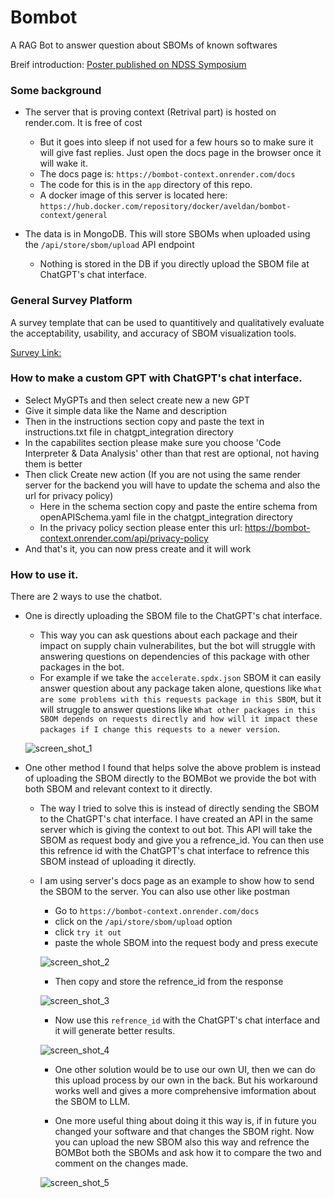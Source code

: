 # Bombot
A RAG Bot to answer question about SBOMs of known softwares

Breif introduction: [Poster published on NDSS Symposium](https://www.ndss-symposium.org/wp-content/uploads/2025-poster-4.pdf)

### Some background

- The server that is proving context (Retrival part) is hosted on render.com. It is free of cost
    - But it goes into sleep if not used for a few hours so to make sure it will give fast replies. Just open the docs page in the browser once it will wake it.
    - The docs page is: `https://bombot-context.onrender.com/docs`
    - The code for this is in the `app` directory of this repo.
    - A docker image of this server is located here: `https://hub.docker.com/repository/docker/aveldan/bombot-context/general`

- The data is in MongoDB. This will store SBOMs when uploaded using the `/api/store/sbom/upload` API endpoint
    - Nothing is stored in the DB if you directly upload the SBOM file at ChatGPT's chat interface.
 
### General Survey Platform
A survey template that can be used to quantitively and qualitatively evaluate the acceptability, usability, and accuracy of SBOM visualization tools.

[Survey Link:](https://iu.co1.qualtrics.com/jfe/form/SV_cY2RasQrgy0SpXE)


### How to make a custom GPT with ChatGPT's chat interface.

- Select MyGPTs and then select create new a new GPT
- Give it simple data like the Name and description
- Then in the instructions section copy and paste the text in instructions.txt file in chatgpt_integration directory
- In the capabilites section please make sure you choose 'Code Interpreter & Data Analysis' other than that rest are optional, not having them is better
- Then click Create new action (If you are not using the same render server for the backend you will have to update the schema and also the url for privacy policy)
    - Here in the schema section copy and paste the entire schema from openAPISchema.yaml file in the chatgpt_integration directory
    - In the privacy policy section please enter this url: https://bombot-context.onrender.com/api/privacy-policy 
- And that's it, you can now press create and it will work

### How to use it.

There are 2 ways to use the chatbot.
- One is directly uploading the SBOM file to the ChatGPT's chat interface.
    - This way you can ask questions about each package and their impact on supply chain vulnerabilites, but the bot will struggle with answering questions on dependencies of this package with other packages in the bot.
    - For example if we take the `accelerate.spdx.json` SBOM it can easily answer question about any package taken alone, questions like `What are some problems with this requests package in this SBOM`, but it will struggle to answer questions like `What other packages in this SBOM depends on requests directly and how will it impact these packages if I change this requests to a newer version`.

    ![screen_shot_1](/images/ss-1.png "Method 1")

- One other method I found that helps solve the above problem is instead of uploading the SBOM directly to the BOMBot we provide the bot with both SBOM and relevant context to it directly.
    - The way I tried to solve this is instead of directly sending the SBOM to the ChatGPT's chat interface. I have created an API in the same server which is giving the context to out bot. This API will take the SBOM as request body and give you a refrence_id. You can then use this refrence id with the ChatGPT's chat interface to refrence this SBOM instead of uploading it directly.
    - I am using server's docs page as an example to show how to send the SBOM to the server. You can also use other like postman
        - Go to `https://bombot-context.onrender.com/docs`
        - click on the `/api/store/sbom/upload` option
        - click `try it out`
        - paste the whole SBOM into the request body and press execute

        ![screen_shot_2](/images/ss-2.png "Method 2 send")

        - Then copy and store the refrence_id from the response

        ![screen_shot_3](/images/ss-3.png "Method 2 refrence_id")

        - Now use this `refrence_id` with the ChatGPT's chat interface and it will generate better results.

        ![screen_shot_4](/images/ss-4.png "Method 2")

        - One other solution would be to use our own UI, then we can do this upload process by our own in the back. But his workaround works well and gives a more comprehensive imformation about the SBOM to LLM.

        - One more useful thing about doing it this way is, if in future you changed your software and that changes the SBOM right. Now you can upload the new SBOM also this way and refrence the BOMBot both the SBOMs and ask how it to compare the two and comment on the changes made.


        ![screen_shot_5](/images/ss-5.png "Method 2 comparision")
